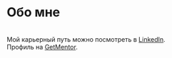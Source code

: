 <h1>Обо мне</h1>
<br />
Мой карьерный путь можно посмотреть в <a href="https://www.linkedin.com/in/elina-razina/" rel="nofollow">LinkedIn</a>.
<br />
Профиль на <a href="https://getmentor.dev/mentor/elina-razina-3127" rel="nofollow">GetMentor</a>.

<!--
**ERazina/ERazina** is a ✨ _special_ ✨ repository because its `README.md` (this file) appears on your GitHub profile.

Here are some ideas to get you started:

- 🔭 I’m currently working on ...
- 🌱 I’m currently learning ...
- 👯 I’m looking to collaborate on ...
- 🤔 I’m looking for help with ...
- 💬 Ask me about ...
- 📫 How to reach me: ...
- 😄 Pronouns: ...
- ⚡ Fun fact: ...
-->
